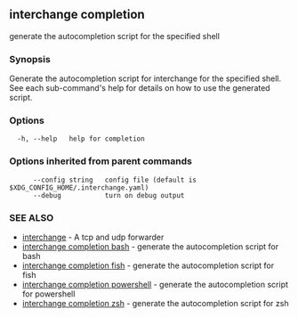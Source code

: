 ## interchange completion

generate the autocompletion script for the specified shell

### Synopsis


Generate the autocompletion script for interchange for the specified shell.
See each sub-command's help for details on how to use the generated script.


### Options

```
  -h, --help   help for completion
```

### Options inherited from parent commands

```
      --config string   config file (default is $XDG_CONFIG_HOME/.interchange.yaml)
      --debug           turn on debug output
```

### SEE ALSO

* [interchange](interchange.md)	 - A tcp and udp forwarder
* [interchange completion bash](interchange_completion_bash.md)	 - generate the autocompletion script for bash
* [interchange completion fish](interchange_completion_fish.md)	 - generate the autocompletion script for fish
* [interchange completion powershell](interchange_completion_powershell.md)	 - generate the autocompletion script for powershell
* [interchange completion zsh](interchange_completion_zsh.md)	 - generate the autocompletion script for zsh

